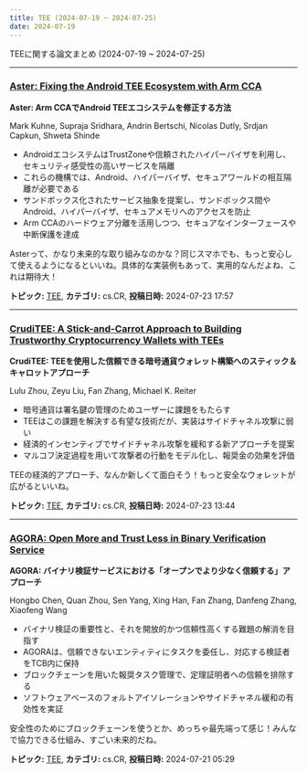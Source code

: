 ```yaml
---
title: TEE (2024-07-19 ~ 2024-07-25)
date: 2024-07-19
---
```


TEEに関する論文まとめ (2024-07-19 ~ 2024-07-25)


- - -

### [Aster: Fixing the Android TEE Ecosystem with Arm CCA](http://arxiv.org/abs/2407.16694)

**Aster: Arm CCAでAndroid TEEエコシステムを修正する方法**

Mark Kuhne, Supraja Sridhara, Andrin Bertschi, Nicolas Dutly, Srdjan Capkun, Shweta Shinde

- AndroidエコシステムはTrustZoneや信頼されたハイパーバイザを利用し、セキュリティ感受性の高いサービスを隔離
- これらの機構では、Android、ハイパーバイザ、セキュアワールドの相互隔離が必要である
- サンドボックス化されたサービス抽象を提案し、サンドボックス間やAndroid、ハイパーバイザ、セキュアメモリへのアクセスを防止
- Arm CCAのハードウェア分離を活用しつつ、セキュアなインターフェースや中断保護を達成

Asterって、かなり未来的な取り組みなのかな？同じスマホでも、もっと安心して使えるようになるといいね。具体的な実装例もあって、実用的なんだよね、これは期待大！



**トピック:** [TEE](../../tee), **カテゴリ:** cs.CR, **投稿日時:** 2024-07-23 17:57


- - -

### [CrudiTEE: A Stick-and-Carrot Approach to Building Trustworthy Cryptocurrency Wallets with TEEs](http://arxiv.org/abs/2407.16473)

**CrudiTEE: TEEを使用した信頼できる暗号通貨ウォレット構築へのスティック＆キャロットアプローチ**

Lulu Zhou, Zeyu Liu, Fan Zhang, Michael K. Reiter

- 暗号通貨は署名鍵の管理のためユーザーに課題をもたらす
- TEEはこの課題を解決する有望な技術だが、実装はサイドチャネル攻撃に弱い
- 経済的インセンティブでサイドチャネル攻撃を緩和する新アプローチを提案
- マルコフ決定過程を用いて攻撃者の行動をモデル化し、報奨金の効果を評価

TEEの経済的アプローチ、なんか新しくて面白そう！もっと安全なウォレットが広がるといいね。



**トピック:** [TEE](../../tee), **カテゴリ:** cs.CR, **投稿日時:** 2024-07-23 13:44


- - -

### [AGORA: Open More and Trust Less in Binary Verification Service](http://arxiv.org/abs/2407.15062)

**AGORA: バイナリ検証サービスにおける「オープンでより少なく信頼する」アプローチ**

Hongbo Chen, Quan Zhou, Sen Yang, Xing Han, Fan Zhang, Danfeng Zhang, Xiaofeng Wang

- バイナリ検証の重要性と、それを開放的かつ信頼性高くする難題の解消を目指す
- AGORAは、信頼できないエンティティにタスクを委任し、対応する検証者をTCB内に保持
- ブロックチェーンを用いた報奨タスク管理で、定理証明者への信頼を排除する
- ソフトウェアベースのフォルトアイソレーションやサイドチャネル緩和の有効性を実証

安全性のためにブロックチェーンを使うとか、めっちゃ最先端って感じ！みんなで協力できる仕組み、すごい未来的だね。



**トピック:** [TEE](../../tee), **カテゴリ:** cs.CR, **投稿日時:** 2024-07-21 05:29
